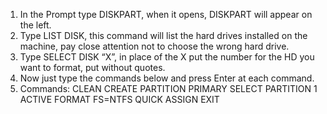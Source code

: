 1. In the Prompt type DISKPART, when it opens, DISKPART will appear on the left.
2. Type LIST DISK, this command will list the hard drives installed on the machine, pay close attention not to choose the wrong hard drive.
3. Type SELECT DISK “X”, in place of the X put the number for the HD you want to format, put without quotes.
4. Now just type the commands below and press Enter at each command.
5. Commands:
CLEAN
CREATE PARTITION PRIMARY
SELECT PARTITION 1
ACTIVE
FORMAT FS=NTFS QUICK
ASSIGN
EXIT
